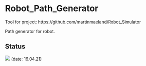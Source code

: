 # Robot_Path_Generator

Tool for project: https://github.com/martinmaeland/Robot_Simulator

Path generator for robot.

## Status

![](https://github.com/martinmaeland/Robot_Path_Generator/blob/master/res/demo.png)
(date: 16.04.21)
